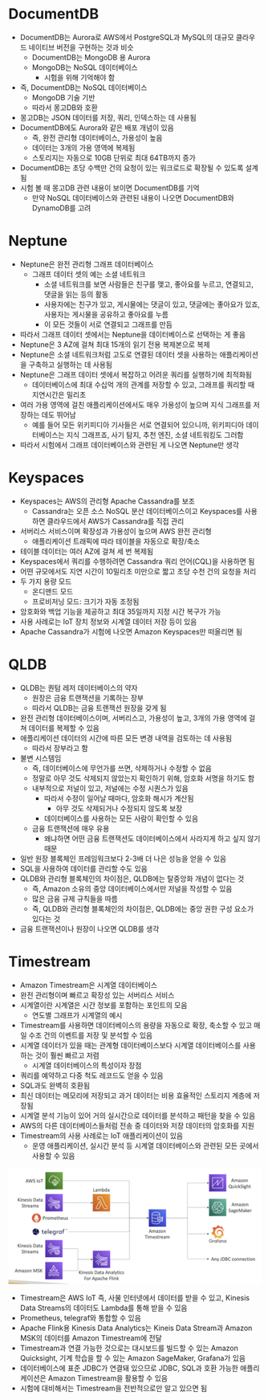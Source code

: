 # DocumentDB

- DocumentDB는 Aurora로 AWS에서 PostgreSQL과 MySQL의 대규모 클라우드 네이티브 버전을 구현하는 것과 비슷
	- DocumentDB는 MongoDB 용 Aurora
	- MongoDB는 NoSQL 데이터베이스
		- 시험을 위해 기억해야 함
- 즉, DocumentDB는 NoSQL 데이터베이스
	- MongoDB 기술 기반
	- 따라서 몽고DB와 호환
- 몽고DB는 JSON 데이터를 저장, 쿼리, 인덱스하는 데 사용됨
- DocumentDB에도 Aurora와 같은 배포 개념이 있음
	- 즉, 완전 관리형 데이터베이스, 가용성이 높음
	- 데이터는 3개의 가용 영역에 복제됨
	- 스토리지는 자동으로 10GB 단위로 최대 64TB까지 증가
- DocumentDB는 초당 수백만 건의 요청이 있는 워크로드로 확장될 수 있도록 설계됨
- 시험 볼 때 몽고DB 관련 내용이 보이면 DocumentDB를 기억
	- 만약 NoSQL 데이터베이스와 관련된 내용이 나오면 DocumentDB와 DynamoDB를 고려

# Neptune

- Neptune은 완전 관리형 그래프 데이터베이스
	- 그래프 데이터 셋의 예는 소셜 네트워크
		- 소셜 네트워크를 보면 사람들은 친구를 맺고, 좋아요를 누르고, 연결되고, 댓글을 읽는 등의 활동
		- 사용자에는 친구가 있고, 게시물에는 댓글이 있고, 댓글에는 좋아요가 있죠, 사용자는 게시물을 공유하고 좋아요를 누름
		- 이 모든 것들이 서로 연결되고 그래프를 만듬
- 따라서 그래프 데이터 셋에서는 Neptune을 데이터베이스로 선택하는 게 좋음
- Neptune은 3 AZ에 걸쳐 최대 15개의 읽기 전용 복제본으로 복제
- Neptune은 소셜 네트워크처럼 고도로 연결된 데이터 셋을 사용하는 애플리케이션을 구축하고 실행하는 데 사용됨
- Neptune은 그래프 데이터 셋에서 복잡하고 어려운 쿼리를 실행하기에 최적화됨
	- 데이터베이스에 최대 수십억 개의 관계를 저장할 수 있고, 그래프를 쿼리할 때 지연시간은 밀리초
- 여러 가용 영역에 걸친 애플리케이션에서도 매우 가용성이 높으며 지식 그래프를 저장하는 데도 뛰어남
	- 예를 들어 모든 위키피디아 기사들은 서로 연결되어 있으니까, 위키피디아 데이터베이스는 지식 그래프죠, 사기 탐지, 추천 엔진, 소셜 네트워킹도 그러함
- 따라서 시험에서 그래프 데이터베이스와 관련된 게 나오면 Neptune만 생각

# Keyspaces

- Keyspaces는 AWS의 관리형 Apache Cassandra를 보조
	- Cassandra는 오픈 소스 NoSQL 분산 데이터베이스이고 Keyspaces를 사용하면 클라우드에서 AWS가 Cassandra를 직접 관리
- 서버리스 서비스이며 확장성과 가용성이 높으며 AWS 완전 관리형
	- 애플리케이션 트래픽에 따라 테이블을 자동으로 확장/축소
- 테이블 데이터는 여러 AZ에 걸쳐 세 번 복제됨
- Keyspaces에서 쿼리를 수행하려면 Cassandra 쿼리 언어(CQL)을 사용하면 됨
- 어떤 규모에서도 지연 시간이 10밀리초 미만으로 짧고 초당 수천 건의 요청을 처리
- 두 가지 용량 모드
	- 온디맨드 모드
	- 프로비저닝 모드:  크기가 자동 조정됨
- 암호화와 백업 기능을 제공하고 최대 35일까지 지정 시간 복구가 가능
- 사용 사례로는 IoT 장치 정보와 시계열 데이터 저장 등이 있음
- Apache Cassandra가 시험에 나오면 Amazon Keyspaces만 떠올리면 됨

# QLDB

- QLDB는 퀀텀 레저 데이터베이스의 약자
	- 원장은 금융 트랜잭션을 기록하는 장부
	- 따라서 QLDB는 금융 트랜잭션 원장을 갖게 됨
- 완전 관리형 데이터베이스이며, 서버리스고, 가용성이 높고, 3개의 가용 영역에 걸쳐 데이터를 복제할 수 있음
- 애플리케이션 데이터의 시간에 따른 모든 변경 내역을 검토하는 데 사용됨
	- 따라서 장부라고 함
- 불변 시스템임
	- 즉, 데이터베이스에 무언가를 쓰면, 삭제하거나 수정할 수 없음
	- 정말로 아무 것도 삭제되지 않았는지 확인하기 위해, 암호화 서명을 하기도 함
	- 내부적으로 저널이 있고, 저널에는 수정 시퀀스가 있음
		- 따라서 수정이 일어날 때마다, 암호화 해시가 계산됨
			- 아무 것도 삭제되거나 수정되지 않도록 보장
		- 데이터베이스를 사용하는 모든 사람이 확인할 수 있음
	- 금융 트랜잭션에 매우 유용
		- 왜냐하면 어떤 금융 트랜잭션도 데이터베이스에서 사라지게 하고 싶지 않기 때문
- 일반 원장 블록체인 프레임워크보다 2-3배 더 나은 성능을 얻을 수 있음
- SQL을 사용하여 데이터를 관리할 수도 있음
- QLDB와 관리형 블록체인의 차이점은, QLDB에는 탈중앙화 개념이 없다는 것
	- 즉, Amazon 소유의 중앙 데이터베이스에서만 저널을 작성할 수 있음
	- 많은 금융 규제 규칙들을 따름
	- 즉, QLDB와 관리형 블록체인의 차이점은, QLDB에는 중앙 권한 구성 요소가 있다는 것
- 금융 트랜잭션이나 원장이 나오면 QLDB를 생각

# Timestream

- Amazon Timestream은 시계열 데이터베이스
- 완전 관리형이며 빠르고 확장성 있는 서버리스 서비스
- 시계열이란 시계열은 시간 정보를 포함하는 포인트의 모음
	- 연도별 그래프가 시계열의 예시
- Timestream를 사용하면 데이터베이스의 용량을 자동으로 확장, 축소할 수 있고 매일 수조 건의 이벤트를 저장 및 분석할 수 있음
- 시계열 데이터가 있을 때는 관계형 데이터베이스보다 시계열 데이터베이스를 사용하는 것이 훨씬 빠르고 저렴
	- 시계열 데이터베이스의 특성이자 장점
- 쿼리를 예약하고 다중 척도 레코드도 얻을 수 있음
- SQL과도 완벽히 호환됨
- 최신 데이터는 메모리에 저장되고 과거 데이터는 비용 효율적인 스토리지 계층에 저장됨
- 시계열 분석 기능이 있어 거의 실시간으로 데이터를 분석하고 패턴을 찾을 수 있음
- AWS의 다른 데이터베이스들처럼 전송 중 데이터와 저장 데이터의 암호화를 지원
- Timestream의 사용 사례로는 IoT 애플리케이션이 있음
	- 운영 애플리케이션, 실시간 분석 등 시계열 데이터베이스와 관련된 모든 곳에서 사용할 수 있음

![dbetc](https://github.com/seungwonbased/TIL/blob/main/AWS/assets/dbetc.png)

- Timestream은 AWS IoT 즉, 사물 인터넷에서 데이터를 받을 수 있고, Kinesis Data Streams의 데이터도 Lambda를 통해 받을 수 있음
- Prometheus, telegraf와 통합할 수 있음
- Apache Flink용 Kinesis Data Analytics는 Kineis Data Stream과 Amazon MSK의 데이터를 Amazon Timestream에 전달
- Timestream과 연결 가능한 것으로는 대시보드를 빌드할 수 있는 Amazon Quicksight, 기계 학습을 할 수 있는 Amazon SageMaker, Grafana가 있음
- 데이터베이스에 표준 JDBC가 연결돼 있으므로 JDBC, SQL과 호환 가능한 애플리케이션은 Amazon Timestream을 활용할 수 있음
- 시험에 대비해서는 Timestream을 전반적으로만 알고 있으면 됨
